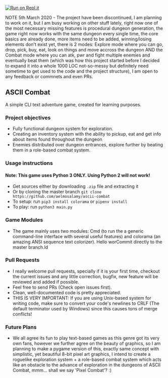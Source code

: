 [![Run on Repl.it](https://repl.it/badge/github/aelmosalamy/ascii-combat)](https://repl.it/github/aelmosalamy/ascii-combat)

NOTE 5th March 2020 - The project have been discontinued, I am planning to work on it, but I am busy working on other stuff lately, right now one of the most necessary missing features is procedural dungeon generation, the game right now works with the same dungeon every single time, the core basics are already done, more items need to be added, winning/losing elements don't exist yet, there is 2 modes: Explore mode where you can go, drop, pick, buy, eat, look on things and move accross the dungeon AND the Combat mode where you can atk, pwr and fight multiple enemies and eventually beat them (which was how this project started before I decided to expand it into a whole 1000 LOC not-so-messy but definitely need sometime to get used to the code and the project structure), I am open to any feedback or commnets and even PRs.

## ASCII Combat
A simple CLI text adventure game, created for learning purposes.

### Project objectives

* Fully functional dungeon system for exploration.
* Creating an inventory system with the ability to pickup, eat and get info about items found throughout the dungeon
* Enemies distributed over dungeon entrances, explore further by beating them in a role-based combat system.

### Usage instructions
#### Note: This game uses Python 3 ONLY. Using Python 2 will not work!
- Get sources either by downloading `.zip` file and extracting it
- Or by cloning the master branch `git clone https://github.com/aelmosalamy/ascii-combat`
- To setup: run `pip3 install colorama` or `pipenv install`
- To play: run `python3 main.py`

### Game Modules

* The game mainly uses two modules: Cmd (to run the a generic command-line interface with several useful features) and colorama (an amazing ANSI sequence text colorizer).
Hello worCommit directly to the master branch.ld

### Pull Requests

* I really welcome pull requests, specially if it is your first time, checkout the current issues and any little correction, bugfix, new feature will be reviewed and added if possible.
* Feel free to send PRs (Check open issues first).
* Clean, well-documented code is pretty appreciated.
* THIS IS VERY IMPORTANT: If you are using Unix-based system for writing code, make sure to convert your code's newlines to CRLF (The default terminator used by Windows) since this causes tons of merge conflicts!

### Future Plans

* We all agree its fun to play text-based games as this genre got its very own fans, however we further agree on the beauty of graphics, so I am planning to make a pygame version of this, exactly same concept with simplistic, yet beautiful 8-bit pixel art graphics, I intend to create a roguelike exploration system + a role-based combat system which acts like an obstacle to the advance of exploration in the dungeons of ASCII Combat, mmm... shall we say 'Pixel Combat'? :)
